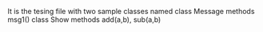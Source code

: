 It is the tesing file with two sample classes named
class Message
    methods msg1()
class Show
    methods add(a,b), sub(a,b)
